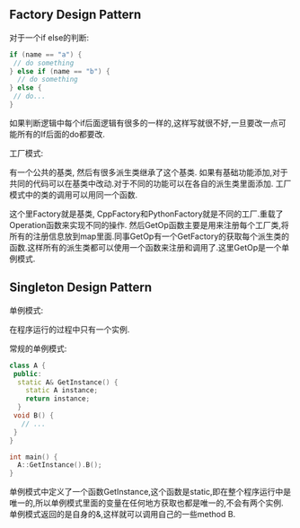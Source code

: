 ## Factory Design Pattern

对于一个if else的判断:

```c++
if (name == "a") {
 // do something
} else if (name == "b") {
  // do something
} else {
 // do...
}
```

如果判断逻辑中每个if后面逻辑有很多的一样的,这样写就很不好,一旦要改一点可能所有的If后面的do都要改.

工厂模式:

  有一个公共的基类, 然后有很多派生类继承了这个基类. 如果有基础功能添加,对于共同的代码可以在基类中改动.对于不同的功能可以在各自的派生类里面添加. 工厂模式中的类的调用可以用同一个函数.

这个里Factory就是基类, CppFactory和PythonFactory就是不同的工厂.重载了Operation函数来实现不同的操作. 然后GetOp函数主要是用来注册每个工厂类,将所有的注册信息放到map里面.同事GetOp有一个GetFactory的获取每个派生类的函数.这样所有的派生类都可以使用一个函数来注册和调用了.这里GetOp是一个单例模式.



## Singleton Design Pattern

单例模式:

 在程序运行的过程中只有一个实例.



常规的单例模式:

```c++
class A {
 public:
  static A& GetInstance() {
    static A instance;
    return instance;
  }
 void B() { 
   // ...
 }
}

int main() {
  A::GetInstance().B();
}
```

单例模式中定义了一个函数GetInstance,这个函数是static,即在整个程序运行中是唯一的,所以单例模式里面的变量在任何地方获取也都是唯一的,不会有两个实例. 单例模式返回的是自身的&,这样就可以调用自己的一些method B.
